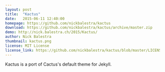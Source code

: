 ```yaml
---
layout: post
title:  "Kactus"
date:   2015-06-11 12:40:00
homepage: https://github.com/nickbalestra/kactus
download: https://github.com/nickbalestra/kactus/archive/master.zip
demo: http://nick.balestra.ch/2015/Kactus/
author: Nick Balestra
thumbnail: kactus.png
license: MIT License
license_link: https://github.com/nickbalestra/kactus/blob/master/LICENSE
---
```


Kactus is a port of Cactus's default theme for Jekyll.
